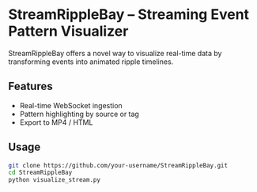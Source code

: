 # StreamRippleBay – Streaming Event Pattern Visualizer

StreamRippleBay offers a novel way to visualize real-time data by transforming events into animated ripple timelines.

## Features
- Real-time WebSocket ingestion
- Pattern highlighting by source or tag
- Export to MP4 / HTML

## Usage
```bash
git clone https://github.com/your-username/StreamRippleBay.git
cd StreamRippleBay
python visualize_stream.py
